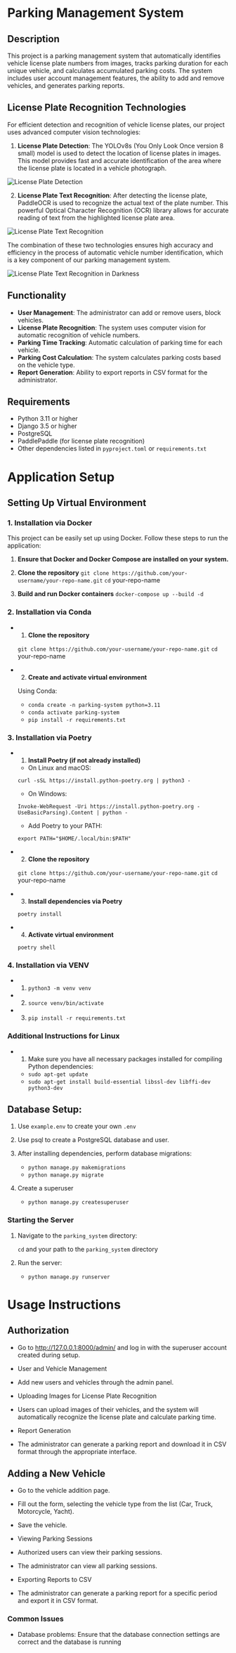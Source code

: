# Parking Management System

## Description

This project is a parking management system that automatically identifies vehicle license plate numbers from images, tracks parking duration for each unique vehicle, and calculates accumulated parking costs. The system includes user account management features, the ability to add and remove vehicles, and generates parking reports.

## License Plate Recognition Technologies

For efficient detection and recognition of vehicle license plates, our project uses advanced computer vision technologies:

1. **License Plate Detection**: The YOLOv8s (You Only Look Once version 8 small) model is used to detect the location of license plates in images. This model provides fast and accurate identification of the area where the license plate is located in a vehicle photograph.

![License Plate Detection](Parking_Service/parking_system/media/img_readme/IMG_0816.jpg)

2. **License Plate Text Recognition**: After detecting the license plate, PaddleOCR is used to recognize the actual text of the plate number. This powerful Optical Character Recognition (OCR) library allows for accurate reading of text from the highlighted license plate area.

![License Plate Text Recognition](Parking_Service/parking_system/media/img_readme/IMG_0817.jpeg)

The combination of these two technologies ensures high accuracy and efficiency in the process of automatic vehicle number identification, which is a key component of our parking management system.

![License Plate Text Recognition in Darkness](Parking_Service/parking_system/media/img_readme/IMG_0815.jpg)

## Functionality

- **User Management**: The administrator can add or remove users, block vehicles.
- **License Plate Recognition**: The system uses computer vision for automatic recognition of vehicle numbers.
- **Parking Time Tracking**: Automatic calculation of parking time for each vehicle.
- **Parking Cost Calculation**: The system calculates parking costs based on the vehicle type.
- **Report Generation**: Ability to export reports in CSV format for the administrator.

## Requirements

- Python 3.11 or higher
- Django 3.5 or higher
- PostgreSQL
- PaddlePaddle (for license plate recognition)
- Other dependencies listed in `pyproject.toml` or `requirements.txt`

# Application Setup

## Setting Up Virtual Environment


### 1. Installation via Docker
This project can be easily set up using Docker. Follow these steps to run the application:

   1. **Ensure that Docker and Docker Compose are installed on your system.**

   2. **Clone the repository**
      ```git clone https://github.com/your-username/your-repo-name.git```
      ```cd``` your-repo-name

   3. **Build and run Docker containers**
      ```docker-compose up --build -d```


### 2. Installation via Conda

   - 1. **Clone the repository**

      ```git clone https://github.com/your-username/your-repo-name.git```
      ```cd``` your-repo-name

   - 2. **Create and activate virtual environment**

      Using Conda:

      - ```conda create -n parking-system python=3.11```
      - ```conda activate parking-system```
      - ```pip install -r requirements.txt```

### 3. Installation via Poetry
   - 1. **Install Poetry (if not already installed)**

      - On Linux and macOS:

      ```curl -sSL https://install.python-poetry.org | python3 -```

      -  On Windows:

      ```Invoke-WebRequest -Uri https://install.python-poetry.org -UseBasicParsing).Content | python -```

      - Add Poetry to your PATH:

      ```export PATH="$HOME/.local/bin:$PATH"```

   - 2. **Clone the repository**

      ```git clone https://github.com/your-username/your-repo-name.git```
      ```cd``` your-repo-name

   - 3. **Install dependencies via Poetry**

      ```poetry install```

   - 4. **Activate virtual environment**

      ```poetry shell```

### 4. Installation via VENV

   - 1. ```python3 -m venv venv```
   - 2. ```source venv/bin/activate```
   - 3. ```pip install -r requirements.txt```

### Additional Instructions for Linux

   - 1. Make sure you have all necessary packages installed for compiling Python dependencies:
      - ```sudo apt-get update```
      - ```sudo apt-get install build-essential libssl-dev libffi-dev python3-dev```

## Database Setup:

1. Use ```example.env``` to create your own ```.env```

2. Use psql to create a PostgreSQL database and user.

3. After installing dependencies, perform database migrations:

   - ```python manage.py makemigrations```
   - ```python manage.py migrate```

3. Create a superuser

   - ```python manage.py createsuperuser```

### Starting the Server

1.  Navigate to the ```parking_system``` directory:  

    ```cd``` and your path to the ```parking_system``` directory

2. Run the server: 

   - ```python manage.py runserver```


# Usage Instructions

##  Authorization

- Go to http://127.0.0.1:8000/admin/ and log in with the superuser account created during setup.

- User and Vehicle Management

- Add new users and vehicles through the admin panel.

- Uploading Images for License Plate Recognition

- Users can upload images of their vehicles, and the system will automatically recognize the license plate and calculate parking time.

- Report Generation

- The administrator can generate a parking report and download it in CSV format through the appropriate interface.

##  Adding a New Vehicle

- Go to the vehicle addition page.
- Fill out the form, selecting the vehicle type from the list (Car, Truck, Motorcycle, Yacht).
- Save the vehicle.
- Viewing Parking Sessions

- Authorized users can view their parking sessions.
- The administrator can view all parking sessions.
- Exporting Reports to CSV

- The administrator can generate a parking report for a specific period and export it in CSV format.

### Common Issues
- Database problems: Ensure that the database connection settings are correct and the database is running